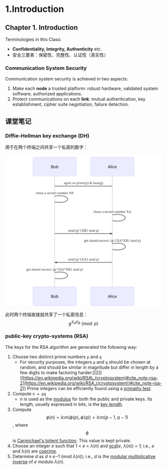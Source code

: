 # 1.Introduction

## Chapter 1. Introduction

Terminologies in this Class:

* **Confidentiality, Integrity, Authenticity** etc.
* 安全三要素：保密性、完整性、认证性（真实性）

### Communication System Security

Communication system security is achieved in two aspects:

1. Make each **node** a trusted platform: robust hardware, validated system software, authorized applications.
2. Protect communications on each **link**: mutual authentication, key establishment, cipher suite negotiation, failure detection.

## 课堂笔记

### Diffie-Hellman key exchange (DH)

用于在两个终端之间共享一个私密的数字：

![Diffie-HellmanKeyExchange](../../.gitbook/assets/Diffie-HellmanKeyExchange.svg)

此时两个终端直接就共享了一个私密信息：$$\displaystyle g^{X_A X_B}\pmod{p}$$

### public-key crypto-systems (RSA)

The keys for the RSA algorithm are generated the following way:

1. Choose two distinct prime numbers `p` and `q`
   * For security purposes, the integers `p` and `q` should be chosen at random, and should be similar in magnitude but differ in length by a few digits to make factoring harder.\[\[2]]\([https://en.wikipedia.org/wiki/RSA\_(cryptosystem)#cite_note-rsa-2](https://en.wikipedia.org/wiki/RSA_\(cryptosystem\)#cite_note-rsa-2)) Prime integers can be efficiently found using a [primality test](https://en.wikipedia.org/wiki/Primality_test).
2. Compute `n = pq`
   * _n_ is used as the [modulus](https://en.wikipedia.org/wiki/Modular_arithmetic) for both the public and private keys. Its length, usually expressed in bits, is the [key length](https://en.wikipedia.org/wiki/Key_length).
3. Compute $$\phi(n) = lcm(\phi(p), \phi(q)) = lcm(p − 1, q − 1)$$, where $$\phi$$ is [Carmichael's totient function](https://en.wikipedia.org/wiki/Carmichael's_totient_function). This value is kept private.
4. Choose an integer _e_ such that 1 < _e_ < _λ_(_n_) and [gcd](https://en.wikipedia.org/wiki/Greatest_common_divisor)(_e_, _λ_(_n_)) = 1; i.e., _e_ and _λ_(_n_) are [coprime](https://en.wikipedia.org/wiki/Coprime).
5. Determine _d_ as _d_ ≡ _e_−1 (mod _λ_(_n_)); i.e., _d_ is the [modular multiplicative inverse](https://en.wikipedia.org/wiki/Modular_multiplicative_inverse) of _e_ modulo _λ_(_n_).

